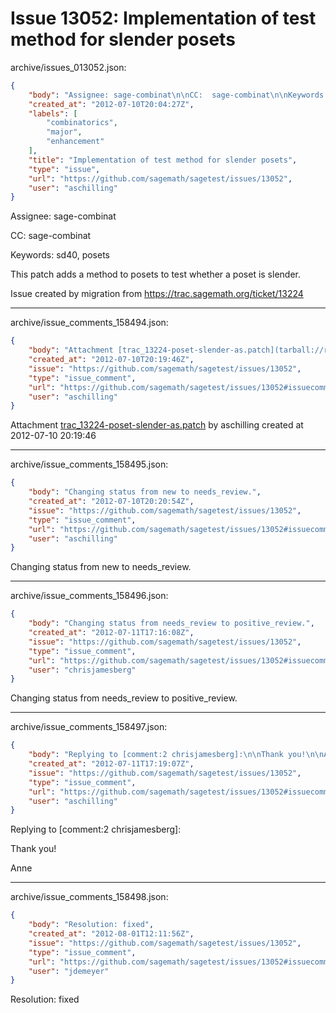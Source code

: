 # Issue 13052: Implementation of test method for slender posets

archive/issues_013052.json:
```json
{
    "body": "Assignee: sage-combinat\n\nCC:  sage-combinat\n\nKeywords: sd40, posets\n\nThis patch adds a method to posets to test whether a poset is slender.\n\nIssue created by migration from https://trac.sagemath.org/ticket/13224\n\n",
    "created_at": "2012-07-10T20:04:27Z",
    "labels": [
        "combinatorics",
        "major",
        "enhancement"
    ],
    "title": "Implementation of test method for slender posets",
    "type": "issue",
    "url": "https://github.com/sagemath/sagetest/issues/13052",
    "user": "aschilling"
}
```
Assignee: sage-combinat

CC:  sage-combinat

Keywords: sd40, posets

This patch adds a method to posets to test whether a poset is slender.

Issue created by migration from https://trac.sagemath.org/ticket/13224





---

archive/issue_comments_158494.json:
```json
{
    "body": "Attachment [trac_13224-poset-slender-as.patch](tarball://root/attachments/some-uuid/ticket13224/trac_13224-poset-slender-as.patch) by aschilling created at 2012-07-10 20:19:46",
    "created_at": "2012-07-10T20:19:46Z",
    "issue": "https://github.com/sagemath/sagetest/issues/13052",
    "type": "issue_comment",
    "url": "https://github.com/sagemath/sagetest/issues/13052#issuecomment-158494",
    "user": "aschilling"
}
```

Attachment [trac_13224-poset-slender-as.patch](tarball://root/attachments/some-uuid/ticket13224/trac_13224-poset-slender-as.patch) by aschilling created at 2012-07-10 20:19:46



---

archive/issue_comments_158495.json:
```json
{
    "body": "Changing status from new to needs_review.",
    "created_at": "2012-07-10T20:20:54Z",
    "issue": "https://github.com/sagemath/sagetest/issues/13052",
    "type": "issue_comment",
    "url": "https://github.com/sagemath/sagetest/issues/13052#issuecomment-158495",
    "user": "aschilling"
}
```

Changing status from new to needs_review.



---

archive/issue_comments_158496.json:
```json
{
    "body": "Changing status from needs_review to positive_review.",
    "created_at": "2012-07-11T17:16:08Z",
    "issue": "https://github.com/sagemath/sagetest/issues/13052",
    "type": "issue_comment",
    "url": "https://github.com/sagemath/sagetest/issues/13052#issuecomment-158496",
    "user": "chrisjamesberg"
}
```

Changing status from needs_review to positive_review.



---

archive/issue_comments_158497.json:
```json
{
    "body": "Replying to [comment:2 chrisjamesberg]:\n\nThank you!\n\nAnne",
    "created_at": "2012-07-11T17:19:07Z",
    "issue": "https://github.com/sagemath/sagetest/issues/13052",
    "type": "issue_comment",
    "url": "https://github.com/sagemath/sagetest/issues/13052#issuecomment-158497",
    "user": "aschilling"
}
```

Replying to [comment:2 chrisjamesberg]:

Thank you!

Anne



---

archive/issue_comments_158498.json:
```json
{
    "body": "Resolution: fixed",
    "created_at": "2012-08-01T12:11:56Z",
    "issue": "https://github.com/sagemath/sagetest/issues/13052",
    "type": "issue_comment",
    "url": "https://github.com/sagemath/sagetest/issues/13052#issuecomment-158498",
    "user": "jdemeyer"
}
```

Resolution: fixed
